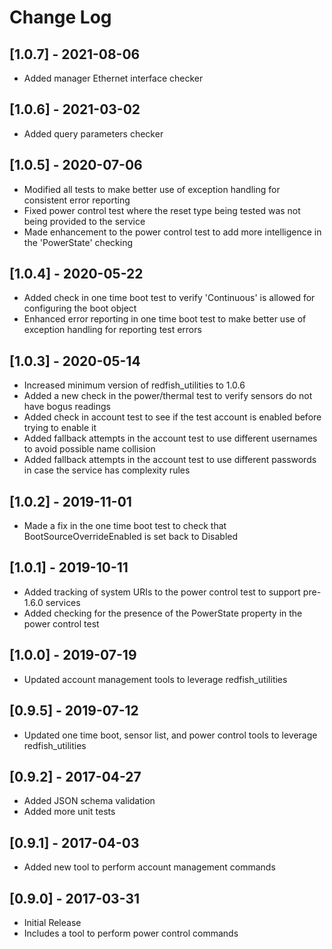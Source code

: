 # Change Log

## [1.0.7] - 2021-08-06
- Added manager Ethernet interface checker

## [1.0.6] - 2021-03-02
- Added query parameters checker

## [1.0.5] - 2020-07-06
- Modified all tests to make better use of exception handling for consistent error reporting
- Fixed power control test where the reset type being tested was not being provided to the service
- Made enhancement to the power control test to add more intelligence in the 'PowerState' checking

## [1.0.4] - 2020-05-22
- Added check in one time boot test to verify 'Continuous' is allowed for configuring the boot object
- Enhanced error reporting in one time boot test to make better use of exception handling for reporting test errors

## [1.0.3] - 2020-05-14
- Increased minimum version of redfish_utilities to 1.0.6
- Added a new check in the power/thermal test to verify sensors do not have bogus readings
- Added check in account test to see if the test account is enabled before trying to enable it
- Added fallback attempts in the account test to use different usernames to avoid possible name collision
- Added fallback attempts in the account test to use different passwords in case the service has complexity rules

## [1.0.2] - 2019-11-01
- Made a fix in the one time boot test to check that BootSourceOverrideEnabled is set back to Disabled

## [1.0.1] - 2019-10-11
- Added tracking of system URIs to the power control test to support pre-1.6.0 services
- Added checking for the presence of the PowerState property in the power control test

## [1.0.0] - 2019-07-19
- Updated account management tools to leverage redfish_utilities

## [0.9.5] - 2019-07-12
- Updated one time boot, sensor list, and power control tools to leverage redfish_utilities

## [0.9.2] - 2017-04-27
- Added JSON schema validation
- Added more unit tests

## [0.9.1] - 2017-04-03
- Added new tool to perform account management commands

## [0.9.0] - 2017-03-31
- Initial Release
- Includes a tool to perform power control commands
